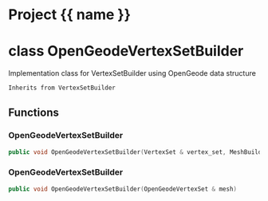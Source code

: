 <script setup>
import {useRoute} from 'vitepress'
const {path} = useRoute()
const tokens = path.split('/')
const words = tokens[2].split('-');
for (let i = 0; i < words.length; i++) {
    words[i] = words[i].charAt(0).toUpperCase() + words[i].slice(1);
    words[i] = words[i].replace('geode', 'Geode')
}
const name = words.join('-');
</script>
# Project {{ name }}

# class OpenGeodeVertexSetBuilder


 Implementation class for VertexSetBuilder using OpenGeode data structure



```cpp
Inherits from VertexSetBuilder
```



## Functions

### OpenGeodeVertexSetBuilder

```cpp
public void OpenGeodeVertexSetBuilder(VertexSet & vertex_set, MeshBuilderFactoryKey )
```


### OpenGeodeVertexSetBuilder

```cpp
public void OpenGeodeVertexSetBuilder(OpenGeodeVertexSet & mesh)
```




